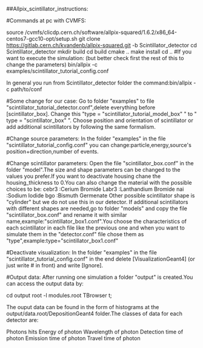 ##Allpix_scintillator_instructions:

#Commands at pc with CVMFS:

source /cvmfs/clicdp.cern.ch/software/allpix-squared/1.6.2/x86_64-centos7-gcc10-opt/setup.sh
git clone https://gitlab.cern.ch/kvandenb/allpix-squared.git -b Scintillator_detector
cd Scintillator_detector
mkdir build
cd build
cmake ..
make install
cd ..
#If you want to execute the simulation: (but better check first the rest of this to change the parameters)
bin/allpix -c examples/scintillator_tutorial_config.conf

In general you run from Scintillator_detector folder the command:bin/allpix -c path/to/conf

#Some change for our case: 
Go to folder "examples" to file "scintillator_tutorial_detector.conf",delete everything before [scintillator_box].
Change this "type = "scintillator_tutorial_model_box" " to " type = "scintillator_box" ".
Choose position and orientation of scintillator or add additional scintillators by following the same formalism.

#Change source parameters:
In the folder "examples" in the file "scintillator_tutorial_config.conf" you can change:particle,energy,source's position+direction,number 
of events.

#Change scintillator parameters:
Open the file "scintillator_box.conf" in the folder "model".The size and shape parameters can be changed to the values you prefer.If you 
want to deactivate housing chane the housing_thickness to 0.You can also change the material with the possible choices to be:
cebr3 :Cerium Bromide
Labr3 :Lanthandium Bromide
nai :Sodium Iodide
bgo :Bismuth Germenate
Other possible scintillator shape is "cylinder" but we do not use this in our detector.
If additional scintillators with different shapes are needed,go to folder "models" and copy the file "scintillator_box.conf" and rename it 
with similar name,example:"scintillator_box1.conf".You choose the characteristics of each scintillator in each file like the previous one 
and when you want to simulate them in the "detector.conf" file chose them as "type",example:type="scintillator_box1.conf"
 
#Deactivate visualization:
In the folder "examples" in the file "scintillator_tutorial_config.conf" in the end delete [VisualizationGeant4] (or just write # in 
front) and write [Ignore]. 
 
#Output data:
After running one simulation a folder "output" is created.You can access the output data by:

cd output
root -l modules.root 
TBrowser t;

The ouput data can be found in the form of histograms at the output/data.root/DepositionGeant4 folder.The classes of data for each 
detector are:

Photons hits
Energy of photon
Wavelength of photon
Detection time of photon
Emission time of photon
Travel time of photon
